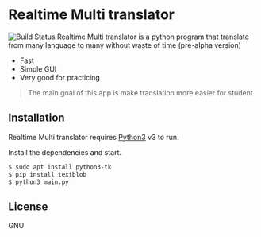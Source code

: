 # Realtime Multi translator
![Build Status](https://camo.githubusercontent.com/cfcaf3a99103d61f387761e5fc445d9ba0203b01/68747470733a2f2f7472617669732d63692e6f72672f6477796c2f657374612e7376673f6272616e63683d6d6173746572)
Realtime Multi translator is a python program that translate from many language to many without waste of time (pre-alpha version)

  - Fast
  - Simple GUI
  - Very good for practicing

> The main goal of this app is
> make translation more easier for student

## Installation

Realtime Multi translator requires [Python3](https://www.python.org/downloads/) v3 to run.

Install the dependencies  and start.

```sh
$ sudo apt install python3-tk
$ pip install textblob
$ python3 main.py
```
License
----

GNU

